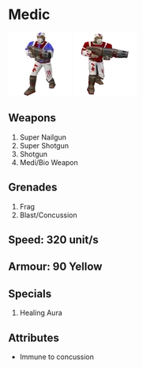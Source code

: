 # Medic

![Blue Medic](blue_medic.webp)
![Red Medic](red_medic.webp)

## Weapons

1. Super Nailgun
2. Super Shotgun
3. Shotgun
4. Medi/Bio Weapon

## Grenades

1. Frag
2. Blast/Concussion

## Speed: 320 unit/s

## Armour: 90 Yellow

## Specials

1. Healing Aura

## Attributes

* Immune to concussion
